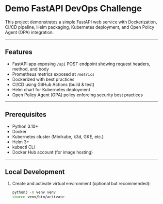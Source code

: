 # Demo FastAPI DevOps Challenge

This project demonstrates a simple FastAPI web service with Dockerization, CI/CD pipeline, Helm packaging, Kubernetes deployment, and Open Policy Agent (OPA) integration.

---

## Features

- FastAPI app exposing `/api` POST endpoint showing request headers, method, and body  
- Prometheus metrics exposed at `/metrics`  
- Dockerized with best practices  
- CI/CD using GitHub Actions (build & test)  
- Helm chart for Kubernetes deployment  
- Open Policy Agent (OPA) policy enforcing security best practices  

---

## Prerequisites

- Python 3.10+  
- Docker  
- Kubernetes cluster (Minikube, k3d, GKE, etc.)  
- Helm 3+  
- kubectl CLI  
- Docker Hub account (for image hosting)  

---

## Local Development

1. Create and activate virtual environment (optional but recommended):

   ```bash
   python3 -m venv venv
   source venv/bin/activate
